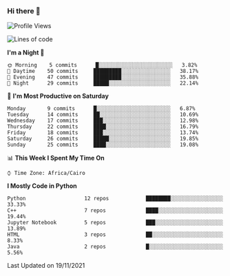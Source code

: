### Hi there 👋

<!--
**AMR-KELEG/AMR-KELEG** is a ✨ _special_ ✨ repository because its `README.md` (this file) appears on your GitHub profile.

Here are some ideas to get you started:

- 🔭 I’m currently working on ...
- 🌱 I’m currently learning ...
- 👯 I’m looking to collaborate on ...
- 🤔 I’m looking for help with ...
- 💬 Ask me about ...
- 📫 How to reach me: ...
- 😄 Pronouns: ...
- ⚡ Fun fact: ...
-->

<!--START_SECTION:waka-->
![Profile Views](http://img.shields.io/badge/Profile%20Views-7-blue)

![Lines of code](https://img.shields.io/badge/From%20Hello%20World%20I%27ve%20Written-2.8%20million%20lines%20of%20code-blue)

**I'm a Night 🦉** 

```text
🌞 Morning    5 commits      █░░░░░░░░░░░░░░░░░░░░░░░░   3.82% 
🌆 Daytime    50 commits     █████████░░░░░░░░░░░░░░░░   38.17% 
🌃 Evening    47 commits     █████████░░░░░░░░░░░░░░░░   35.88% 
🌙 Night      29 commits     █████░░░░░░░░░░░░░░░░░░░░   22.14%

```
📅 **I'm Most Productive on Saturday** 

```text
Monday       9 commits      █░░░░░░░░░░░░░░░░░░░░░░░░   6.87% 
Tuesday      14 commits     ██░░░░░░░░░░░░░░░░░░░░░░░   10.69% 
Wednesday    17 commits     ███░░░░░░░░░░░░░░░░░░░░░░   12.98% 
Thursday     22 commits     ████░░░░░░░░░░░░░░░░░░░░░   16.79% 
Friday       18 commits     ███░░░░░░░░░░░░░░░░░░░░░░   13.74% 
Saturday     26 commits     █████░░░░░░░░░░░░░░░░░░░░   19.85% 
Sunday       25 commits     ████░░░░░░░░░░░░░░░░░░░░░   19.08%

```


📊 **This Week I Spent My Time On** 

```text
⌚︎ Time Zone: Africa/Cairo

```

**I Mostly Code in Python** 

```text
Python                   12 repos            ████████░░░░░░░░░░░░░░░░░   33.33% 
C++                      7 repos             ████░░░░░░░░░░░░░░░░░░░░░   19.44% 
Jupyter Notebook         5 repos             ███░░░░░░░░░░░░░░░░░░░░░░   13.89% 
HTML                     3 repos             ██░░░░░░░░░░░░░░░░░░░░░░░   8.33% 
Java                     2 repos             █░░░░░░░░░░░░░░░░░░░░░░░░   5.56%

```



 Last Updated on 19/11/2021
<!--END_SECTION:waka-->
